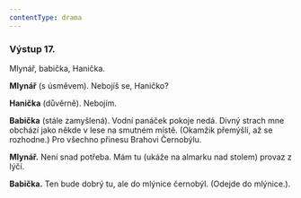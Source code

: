 ```yaml
---
contentType: drama
---
```


### Výstup 17.

Mlynář, babička, Hanička.

**Mlynář** (s úsměvem). Nebojíš se, Haničko? 

**Hanička** (důvěrně). Nebojím.

**Babička** (stále zamyšlená). Vodní panáček pokoje nedá. Divný strach mne obchází jako někde v lese na smutném místě. (Okamžik přemýšlí, až se rozhodne.) Pro všechno přinesu Brahovi Černobýlu.

**Mlynář.** Není snad potřeba. Mám tu (ukáže na almarku nad stolem) provaz z lýčí.

**Babička.** Ten bude dobrý tu, ale do mlýnice černobýl. (Odejde do mlýnice.).
